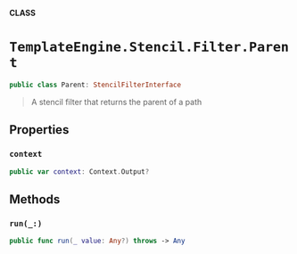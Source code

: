 **CLASS**

# `TemplateEngine.Stencil.Filter.Parent`

```swift
public class Parent: StencilFilterInterface
```

> A stencil filter that returns the parent of a path

## Properties
### `context`

```swift
public var context: Context.Output?
```

## Methods
### `run(_:)`

```swift
public func run(_ value: Any?) throws -> Any
```
